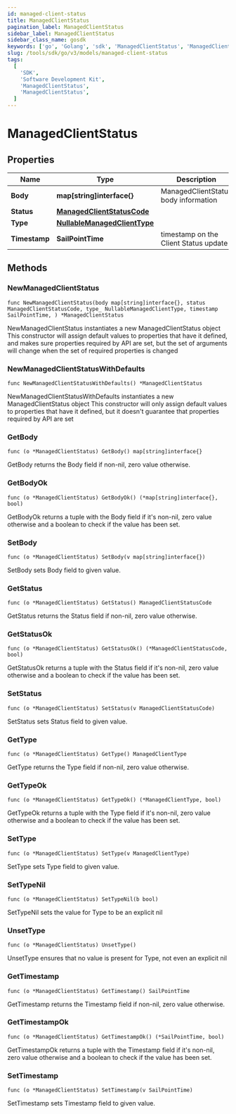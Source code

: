 ```yaml
---
id: managed-client-status
title: ManagedClientStatus
pagination_label: ManagedClientStatus
sidebar_label: ManagedClientStatus
sidebar_class_name: gosdk
keywords: ['go', 'Golang', 'sdk', 'ManagedClientStatus', 'ManagedClientStatus']
slug: /tools/sdk/go/v3/models/managed-client-status
tags:
  [
    'SDK',
    'Software Development Kit',
    'ManagedClientStatus',
    'ManagedClientStatus',
  ]
---
```


# ManagedClientStatus

## Properties

| Name | Type | Description | Notes |
| --- | --- | --- | --- |
| **Body** | **map[string]interface{}** | ManagedClientStatus body information |
| **Status** | [**ManagedClientStatusCode**](managed-client-status-code) |  |
| **Type** | [**NullableManagedClientType**](managed-client-type) |  |
| **Timestamp** | **SailPointTime** | timestamp on the Client Status update |

## Methods

### NewManagedClientStatus

`func NewManagedClientStatus(body map[string]interface{}, status ManagedClientStatusCode, type_ NullableManagedClientType, timestamp SailPointTime, ) *ManagedClientStatus`

NewManagedClientStatus instantiates a new ManagedClientStatus object This constructor will assign default values to properties that have it defined, and makes sure properties required by API are set, but the set of arguments will change when the set of required properties is changed

### NewManagedClientStatusWithDefaults

`func NewManagedClientStatusWithDefaults() *ManagedClientStatus`

NewManagedClientStatusWithDefaults instantiates a new ManagedClientStatus object This constructor will only assign default values to properties that have it defined, but it doesn't guarantee that properties required by API are set

### GetBody

`func (o *ManagedClientStatus) GetBody() map[string]interface{}`

GetBody returns the Body field if non-nil, zero value otherwise.

### GetBodyOk

`func (o *ManagedClientStatus) GetBodyOk() (*map[string]interface{}, bool)`

GetBodyOk returns a tuple with the Body field if it's non-nil, zero value otherwise and a boolean to check if the value has been set.

### SetBody

`func (o *ManagedClientStatus) SetBody(v map[string]interface{})`

SetBody sets Body field to given value.

### GetStatus

`func (o *ManagedClientStatus) GetStatus() ManagedClientStatusCode`

GetStatus returns the Status field if non-nil, zero value otherwise.

### GetStatusOk

`func (o *ManagedClientStatus) GetStatusOk() (*ManagedClientStatusCode, bool)`

GetStatusOk returns a tuple with the Status field if it's non-nil, zero value otherwise and a boolean to check if the value has been set.

### SetStatus

`func (o *ManagedClientStatus) SetStatus(v ManagedClientStatusCode)`

SetStatus sets Status field to given value.

### GetType

`func (o *ManagedClientStatus) GetType() ManagedClientType`

GetType returns the Type field if non-nil, zero value otherwise.

### GetTypeOk

`func (o *ManagedClientStatus) GetTypeOk() (*ManagedClientType, bool)`

GetTypeOk returns a tuple with the Type field if it's non-nil, zero value otherwise and a boolean to check if the value has been set.

### SetType

`func (o *ManagedClientStatus) SetType(v ManagedClientType)`

SetType sets Type field to given value.

### SetTypeNil

`func (o *ManagedClientStatus) SetTypeNil(b bool)`

SetTypeNil sets the value for Type to be an explicit nil

### UnsetType

`func (o *ManagedClientStatus) UnsetType()`

UnsetType ensures that no value is present for Type, not even an explicit nil

### GetTimestamp

`func (o *ManagedClientStatus) GetTimestamp() SailPointTime`

GetTimestamp returns the Timestamp field if non-nil, zero value otherwise.

### GetTimestampOk

`func (o *ManagedClientStatus) GetTimestampOk() (*SailPointTime, bool)`

GetTimestampOk returns a tuple with the Timestamp field if it's non-nil, zero value otherwise and a boolean to check if the value has been set.

### SetTimestamp

`func (o *ManagedClientStatus) SetTimestamp(v SailPointTime)`

SetTimestamp sets Timestamp field to given value.
